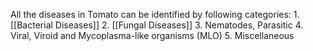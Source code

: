 

All the diseases in Tomato can be identified by following categories:
	1. [[Bacterial Diseases]]
	2. [[Fungal Diseases]]
	3. Nematodes, Parasitic
	4. Viral, Viroid and Mycoplasma-like organisms (MLO)
	5. Miscellaneous